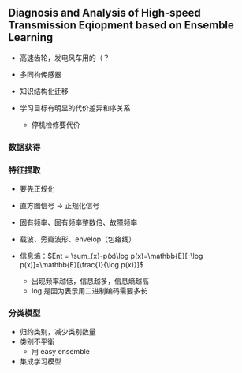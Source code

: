 ## Diagnosis and Analysis of High-speed Transmission Eqiopment based on Ensemble Learning
- 高速齿轮，发电风车用的（？

- 多同构传感器
- 知识结构化迁移
- 学习目标有明显的代价差异和序关系
	- 停机检修要代价

### 数据获得

### 特征提取
- 要先正规化
- 直方图信号 $\rightarrow$ 正规化信号

- 固有频率、固有频率整数倍、故障频率
- 载波、旁瓣波形、envelop（包络线）
- 信息熵：$Ent = \sum_{x}-p(x)\log p(x)=\mathbb{E}[-\log p(x)]=\mathbb{E}[\frac{1}{\log p(x)}]$
	- 出现频率越低，信息越多，信息熵越高
	- log 是因为表示用二进制编码需要多长

### 分类模型
- 归约类别，减少类别数量
- 类别不平衡
	- 用 easy ensemble
- 集成学习模型